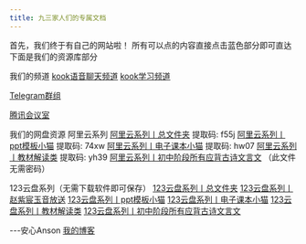 ```yaml
---
title: 九三家人们的专属文档
---
```


首先，我们终于有自己的网站啦！
所有可以点的内容直接点击蓝色部分即可直达
下面是我们的资源库部分

我们的频道
[kook语音聊天频道](https://kook.top/qJ8m92)
[kook学习频道](https://kook.top/Zrn2b5)

[Telegram群组](https://t.me/+k_ioXdAIDrE0Yjgx)

[腾讯会议室](https://meeting.tencent.com/dm/ZolNZbcdGBuP)


我们的网盘资源
阿里云系列
[阿里云系列丨总文件夹](https://www.aliyundrive.com/s/VnZDUD285uq) 提取码: f55j
[阿里云系列丨ppt模板小猫](https://www.aliyundrive.com/s/NxPcvMWhASv) 提取码: 74xw
[阿里云系列丨电子课本小猫](https://www.aliyundrive.com/s/JWDsrPPWofh) 提取码: hw07
[阿里云系列丨教材解读类](https://www.aliyundrive.com/s/QBC2iVzjbJt) 提取码: yh39
[阿里云系列丨初中阶段所有应背古诗文言文](https://www.alipan.com/s/yf1eeMJpgiZ) （此文件无需密码）

123云盘系列（无需下载软件即可保存）
[123云盘系列丨总文件夹](https://www.123pan.com/s/zp7KVv-KK1td.html)
[123云盘系列丨赵紫宸玉音放送](https://www.123pan.com/s/zp7KVv-dZxtd.html)
[123云盘系列丨ppt模板小猫](https://www.123pan.com/s/zp7KVv-UK1td.html)
[123云盘系列丨电子课本小猫](https://www.123pan.com/s/zp7KVv-SK1td.html)
[123云盘系列丨教材解读类](https://www.123pan.com/s/zp7KVv-9u1td.html)
[123云盘系列丨初中阶段所有应背古诗文言文](https://www.123pan.com/s/zp7KVv-D4xtd.html)

---安心Anson [我的博客](https://xn--49s41h.xyz/)